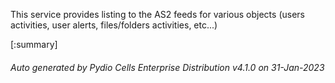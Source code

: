 






This service provides listing to the AS2 feeds for various objects (users activities, user alerts, files/folders activities, etc...)

[:summary]

###### Auto generated by Pydio Cells Enterprise Distribution v4.1.0 on 31-Jan-2023

